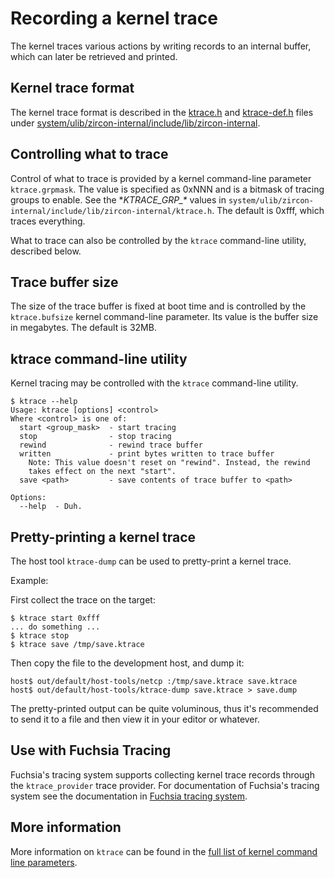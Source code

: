 # Recording a kernel trace

The kernel traces various actions by writing records to an internal buffer,
which can later be retrieved and printed.

## Kernel trace format

The kernel trace format is described in the
[ktrace.h](/zircon/system/ulib/zircon-internal/include/lib/zircon-internal/ktrace.h) and
[ktrace-def.h](/zircon/system/ulib/zircon-internal/include/lib/zircon-internal/ktrace-def.h) files under
[system/ulib/zircon-internal/include/lib/zircon-internal](/zircon/system/ulib/zircon-internal/include/lib/zircon-internal).

## Controlling what to trace

Control of what to trace is provided by a kernel command-line parameter
`ktrace.grpmask`. The value is specified as 0xNNN and is a bitmask
of tracing groups to enable. See the **KTRACE\_GRP\_\** values in
`system/ulib/zircon-internal/include/lib/zircon-internal/ktrace.h`.
The default is 0xfff, which traces everything.

What to trace can also be controlled by the `ktrace` command-line utility,
described below.

## Trace buffer size

The size of the trace buffer is fixed at boot time and is controlled by
the `ktrace.bufsize` kernel command-line parameter. Its value is the
buffer size in megabytes. The default is 32MB.

## ktrace command-line utility

Kernel tracing may be controlled with the `ktrace` command-line utility.

```
$ ktrace --help
Usage: ktrace [options] <control>
Where <control> is one of:
  start <group_mask>  - start tracing
  stop                - stop tracing
  rewind              - rewind trace buffer
  written             - print bytes written to trace buffer
    Note: This value doesn't reset on "rewind". Instead, the rewind
    takes effect on the next "start".
  save <path>         - save contents of trace buffer to <path>

Options:
  --help  - Duh.
```

## Pretty-printing a kernel trace

The host tool `ktrace-dump` can be used to pretty-print a kernel trace.

Example:

First collect the trace on the target:

```
$ ktrace start 0xfff
... do something ...
$ ktrace stop
$ ktrace save /tmp/save.ktrace
```

Then copy the file to the development host, and dump it:

```
host$ out/default/host-tools/netcp :/tmp/save.ktrace save.ktrace
host$ out/default/host-tools/ktrace-dump save.ktrace > save.dump
```

The pretty-printed output can be quite voluminous, thus it's recommended
to send it to a file and then view it in your editor or whatever.

## Use with Fuchsia Tracing

Fuchsia's tracing system supports collecting kernel trace records through
the `ktrace_provider` trace provider.
For documentation of Fuchsia's tracing system see the documentation in
[Fuchsia tracing system](/docs/concepts/kernel/tracing-system.md).

## More information

More information on `ktrace` can be found in the
[full list of kernel command line parameters](/docs/reference/kernel/kernel_cmdline.md).
